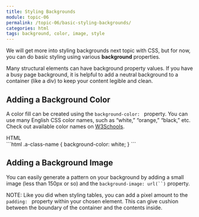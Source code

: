 ```yaml
---
title: Styling Backgrounds
module: topic-06
permalink: /topic-06/basic-styling-backgrounds/
categories: html
tags: background, color, image, style
---
```


<div class="divider-heading"></div>

We will get more into styling backgrounds next topic with CSS, but for now, you can do basic styling using various **background** properties.

Many structural elements can have background property values. If you have a busy page background, it is helpful to add a neutral background to a container (like a div) to keep your content legible and clean.


## Adding a Background Color
A color fill can be created using the `background-color: ` property. You can use many English CSS color names, such as “white,” “orange,” “black,” etc. Check out available color names on [W3Schools](https://www.w3schools.com/cssref/css_colors.asp).


<div id="code-heading">HTML</div>
```html
.a-class-name {
  background-color: white;
}
```


## Adding a Background Image
You can easily generate a pattern on your background by adding a small image (less than 150px or so) and the `background-image: url(``)` property.


<span class="label label-info">NOTE:</span> Like you did when styling tables, you can add a pixel amount to the `padding: ` property within your chosen element. This can give cushion between the boundary of the container and the contents inside.



<div class="codepen-embed">
  <p data-height="600" data-theme-id="30567" data-slug-hash="WzxOYJ" data-default-tab="html,result" data-user="Media-Ed-Online" data-embed-version="2" data-pen-title="Topic-07: Basic Backgrounds" class="codepen"></p>
</div>
